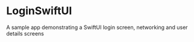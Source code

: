 # LoginSwiftUI
A sample app demonstrating a SwiftUI login screen, networking and user details screens
